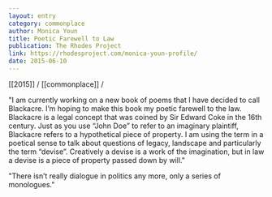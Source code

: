 ```yaml
---
layout: entry
category: commonplace
author: Monica Youn
title: Poetic Farewell to Law
publication: The Rhodes Project
link: https://rhodesproject.com/monica-youn-profile/
date: 2015-06-10
---
```


[[2015]] / [[commonplace]] / 

"I am currently working on a new book of poems that I have decided to call Blackacre. I’m hoping to make this book my poetic farewell to the law. Blackacre is a legal concept that was coined by Sir Edward Coke in the 16th century. Just as you use “John Doe” to refer to an imaginary plaintiff, Blackacre refers to a hypothetical piece of property. I am using the term in a poetical sense to talk about questions of legacy, landscape and particularly the term “devise”. Creatively a devise is a work of the imagination, but in law a devise is a piece of property passed down by will."

"There isn’t really dialogue in politics any more, only a series of monologues."
